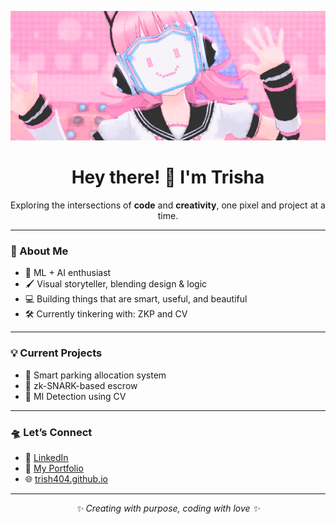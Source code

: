 <p align="center">
  <img src="./robo.gif" width="900"/>
</p>

<h1 align="center">Hey there! 👾 I'm Trisha</h1>

<p align="center">
  Exploring the intersections of <strong>code</strong> and <strong>creativity</strong>,  
  one pixel and project at a time.  
</p>

---

### 🌸 About Me

- 🧠 ML + AI enthusiast  
- 🖌️ Visual storyteller, blending design & logic  
- 💻 Building things that are smart, useful, and beautiful  
- 🛠 Currently tinkering with: ZKP and CV

---

### 💡 Current Projects

- 🤖 Smart parking allocation system  
- 🔐 zk-SNARK-based escrow  
- 🧠 MI Detection using CV

---

### 🛸 Let’s Connect

- 💌 [LinkedIn](https://www.linkedin.com/in/trisha-vijayekkumaran-36569b157/)  
- 🧪 [My Portfolio](https://yourwebsite.com)  
- 🌐 [trish404.github.io](https://trish404.github.io)

---

<p align="center">
  <em>✨ Creating with purpose, coding with love ✨</em>
</p>
